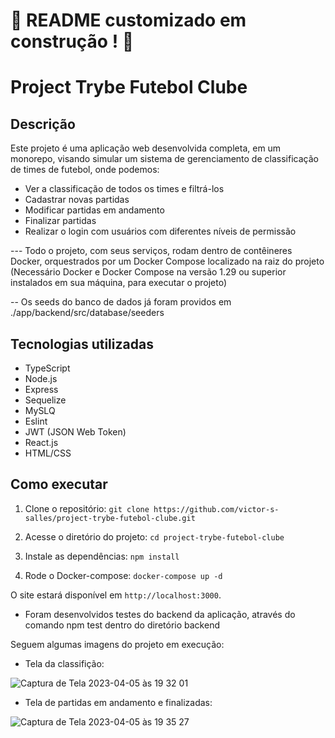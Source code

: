 # :construction: README customizado em construção ! :construction:

# Project Trybe Futebol Clube

## Descrição
Este projeto é uma aplicação web desenvolvida completa, em um monorepo, visando simular um sistema de gerenciamento de classificação de times de futebol, onde podemos: 
- Ver a classificação de todos os times e filtrá-los
- Cadastrar novas partidas
- Modificar partidas em andamento
- Finalizar partidas
- Realizar o login com usuários com diferentes níveis de permissão

--- Todo o projeto, com seus serviços, rodam dentro de contêineres Docker, orquestrados por um Docker Compose localizado na raiz do projeto (Necessário Docker e Docker Compose na versão 1.29 ou superior instalados em sua máquina, para executar o projeto)

-- Os seeds do banco de dados já foram providos em ./app/backend/src/database/seeders




## Tecnologias utilizadas
- TypeScript
- Node.js
- Express
- Sequelize
- MySLQ
- Eslint
- JWT (JSON Web Token)
- React.js
- HTML/CSS

## Como executar
1. Clone o repositório: `git clone https://github.com/victor-s-salles/project-trybe-futebol-clube.git`

2. Acesse o diretório do projeto: `cd project-trybe-futebol-clube`

3. Instale as dependências: `npm install`

4. Rode o Docker-compose: `docker-compose up -d`

O site estará disponível em `http://localhost:3000`.

- Foram desenvolvidos testes do backend da aplicação, através do comando npm test dentro do diretório backend

Seguem algumas imagens do projeto em execução:

- Tela da classifição:

![Captura de Tela 2023-04-05 às 19 32 01](https://user-images.githubusercontent.com/108904571/230230656-c34094cf-bd7c-4239-b43c-4d942c9f6021.png)

- Tela de partidas em andamento e finalizadas: 

![Captura de Tela 2023-04-05 às 19 35 27](https://user-images.githubusercontent.com/108904571/230230693-6aa3c447-c323-4986-92bb-da4fa30ebd60.png)



